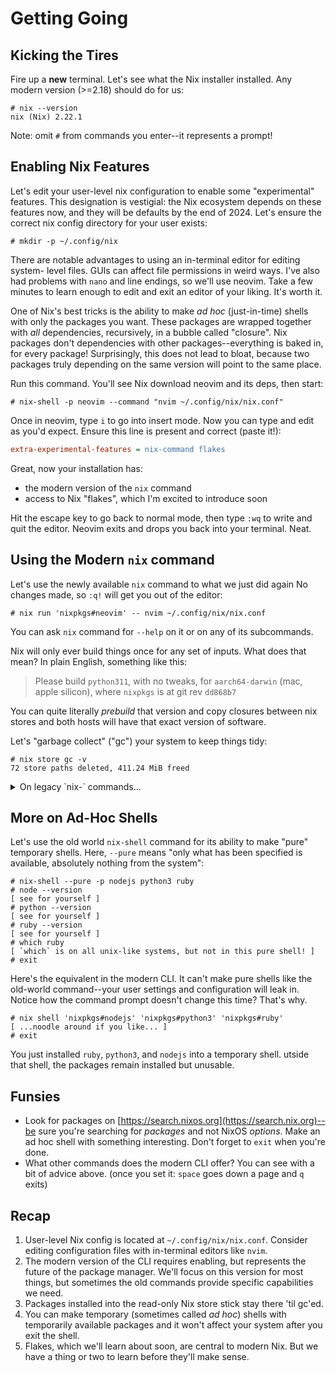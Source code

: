 # Getting Going

## Kicking the Tires

Fire up a **new** terminal. Let's see what the Nix installer installed.
Any modern version (>=2.18) should do for us:

```console
# nix --version
nix (Nix) 2.22.1
```

Note: omit `#` from commands you enter--it represents a prompt!

## Enabling Nix Features

Let's edit your user-level nix configuration to enable some "experimental"
features. This designation is vestigial: the Nix ecosystem depends on these
features now, and they will be defaults by the end of 2024. Let's ensure the
correct nix config directory for your user exists:

```console
# mkdir -p ~/.config/nix
```

There are notable advantages to using an in-terminal editor for editing system-
level files. GUIs can affect file permissions in weird ways. I've also had
problems with `nano` and line endings, so we'll use neovim. Take a few minutes
to learn enough to edit and exit an editor of your liking. It's worth it.

One of Nix's best tricks is the ability to make _ad hoc_ (just-in-time) shells
with only the packages you want. These packages are wrapped together with _all_
dependencies, recursively, in a bubble called "closure". Nix packages don't
dependencies with other packages--everything is baked in, for every package!
Surprisingly, this does not lead to bloat, because two packages truly depending
on the same version will point to the same place.

Run this command. You'll see Nix download neovim and its deps, then start:

```console
# nix-shell -p neovim --command "nvim ~/.config/nix/nix.conf"
```

Once in neovim, type `i` to go into insert mode. Now you can type and edit
as you'd expect. Ensure this line is present and correct (paste it!):

```ini
extra-experimental-features = nix-command flakes
```

Great, now your installation has:

- the modern version of the `nix` command
- access to Nix "flakes", which I'm excited to introduce soon

Hit the escape key to go back to normal mode, then type `:wq` to write and quit
the editor. Neovim exits and drops you back into your terminal. Neat.

## Using the Modern `nix` command

Let's use the newly available `nix` command to what we just did again
No changes made, so `:q!` will get you out of the editor:

```console
# nix run 'nixpkgs#neovim' -- nvim ~/.config/nix/nix.conf
```

You can ask `nix` command for `--help` on it or on any of its subcommands.

Nix will only ever build things once for any set of inputs. What does that mean?
In plain English, something like this:

> Please build `python311`, with no tweaks, for `aarch64-darwin` (mac, apple
> silicon), where `nixpkgs` is at git rev `dd868b7`

You can quite literally _prebuild_ that version and copy closures between nix
stores and both hosts will have that exact version of software.

Let's "garbage collect" ("gc") your system to keep things tidy:

```console
# nix store gc -v
72 store paths deleted, 411.24 MiB freed
```

<details>
   <summary><str>On legacy `nix-` commands...</str></summary>
You should know: any nix command which starts with `nix-` is from the old
world. (Examples: `nix-shell`, `nix-store`, `nix-repl`, `nix-collect-garbage`,
and more.) From time to time, they still have their uses. This happens often:
`docker-compose` used to be a standalone tool; now, it's `docker compose`,
where `compose` is a subcommand in the suite. Nix adopts this  approach for
modern commands: `nix` has a suite of tidily organized subcommands.
</details>

## More on Ad-Hoc Shells

Let's use the old world `nix-shell` command for its ability to make "pure"
temporary shells. Here, `--pure` means "only what has been specified is
available, absolutely nothing from the system":

```console
# nix-shell --pure -p nodejs python3 ruby
# node --version
[ see for yourself ]
# python --version
[ see for yourself ]
# ruby --version
[ see for yourself ]
# which ruby
[ `which` is on all unix-like systems, but not in this pure shell! ]
# exit
```

Here's the equivalent in the modern CLI. It can't make pure shells like the
old-world command--your user settings and configuration will leak in. Notice
how the command prompt doesn't change this time? That's why.

```console
# nix shell 'nixpkgs#nodejs' 'nixpkgs#python3' 'nixpkgs#ruby'
[ ...noodle around if you like... ]
# exit
```

You just installed `ruby`, `python3`, and `nodejs` into a temporary shell.
utside that shell, the packages remain installed but unusable.

## Funsies

- Look for packages on [https://search.nixos.org](https://search.nix.org)--be
  sure you're searching for _packages_ and not NixOS _options_. Make an ad hoc
  shell with something interesting. Don't forget to `exit` when you're done.
- What other commands does the modern CLI offer? You can see with a bit of
  advice above. (once you set it: `space` goes down a page and `q` exits)

## Recap

1. User-level Nix config is located at `~/.config/nix/nix.conf`. Consider editing
   configuration files with in-terminal editors like `nvim`.
1. The modern version of the CLI requires enabling, but represents the future
   of the package manager. We'll focus on this version for most things, but
   sometimes the old commands provide specific capabilities we need.
1. Packages installed into the read-only Nix store stick stay there 'til gc'ed.
1. You can make temporary (sometimes called _ad hoc_) shells with temporarily
   available packages and it won't affect your system after you exit the shell.
1. Flakes, which we'll learn about soon, are central to modern Nix. But we have
   a thing or two to learn before they'll make sense.
